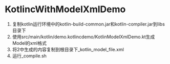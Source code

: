 # KotlincWithModelXmlDemo

1. 复制kotlin运行环境中的kotlin-build-common.jar和kotlin-compiler.jar到libs目录下
2. 使用src/main/kotlin/demo.kotlincdemo/KotlinModelXmlDemo.kt生成Model的xml格式
3. 将2中生成的内容复制到根目录下_kotlin_model_file.xml
4. 运行_compile.sh

